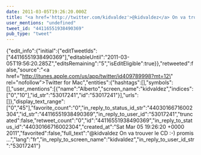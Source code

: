 ```yaml
---
date: 2011-03-05T19:26:20.000Z
title: "<a href='http://twitter.com/kidvaldez'>@kidvaldez</a> On va trouver le CD :-) promis ...″"
user_mentions: "undefined"
tweet_id: "44116551938490369"
pub_type: "tweet"
---
```

{"edit_info":{"initial":{"editTweetIds":["44116551938490369"],"editableUntil":"2011-03-05T19:56:20.285Z","editsRemaining":"5","isEditEligible":true}},"retweeted":false,"source":"<a href=\"http://itunes.apple.com/us/app/twitter/id409789998?mt=12\" rel=\"nofollow\">Twitter for Mac</a>","entities":{"hashtags":[],"symbols":[],"user_mentions":[{"name":"Alberto","screen_name":"kidvaldez","indices":["0","10"],"id_str":"53017241","id":"53017241"}],"urls":[]},"display_text_range":["0","45"],"favorite_count":"0","in_reply_to_status_id_str":"44030166716002304","id_str":"44116551938490369","in_reply_to_user_id":"53017241","truncated":false,"retweet_count":"0","id":"44116551938490369","in_reply_to_status_id":"44030166716002304","created_at":"Sat Mar 05 19:26:20 +0000 2011","favorited":false,"full_text":"@kidvaldez On va trouver le CD :-) promis ...","lang":"fr","in_reply_to_screen_name":"kidvaldez","in_reply_to_user_id_str":"53017241"}
